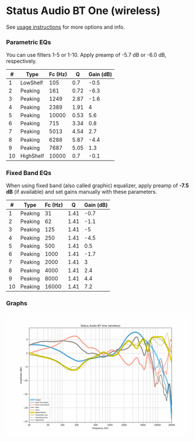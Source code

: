 # Status Audio BT One (wireless)
See [usage instructions](https://github.com/jaakkopasanen/AutoEq#usage) for more options and info.

### Parametric EQs
You can use filters 1-5 or 1-10. Apply preamp of -5.7 dB or -6.0 dB, respectively.

|   # | Type      |   Fc (Hz) |    Q |   Gain (dB) |
|-----|-----------|-----------|------|-------------|
|   1 | LowShelf  |       105 | 0.7  |        -0.5 |
|   2 | Peaking   |       161 | 0.72 |        -6.3 |
|   3 | Peaking   |      1249 | 2.87 |        -1.6 |
|   4 | Peaking   |      2389 | 1.91 |         4   |
|   5 | Peaking   |     10000 | 0.53 |         5.6 |
|   6 | Peaking   |       715 | 3.34 |         0.8 |
|   7 | Peaking   |      5013 | 4.54 |         2.7 |
|   8 | Peaking   |      6288 | 5.87 |        -4.4 |
|   9 | Peaking   |      7687 | 5.05 |         1.3 |
|  10 | HighShelf |     10000 | 0.7  |        -0.1 |

### Fixed Band EQs
When using fixed band (also called graphic) equalizer, apply preamp of **-7.5 dB** (if available) and set gains manually with these parameters.

|   # | Type    |   Fc (Hz) |    Q |   Gain (dB) |
|-----|---------|-----------|------|-------------|
|   1 | Peaking |        31 | 1.41 |        -0.7 |
|   2 | Peaking |        62 | 1.41 |        -1.1 |
|   3 | Peaking |       125 | 1.41 |        -5   |
|   4 | Peaking |       250 | 1.41 |        -4.5 |
|   5 | Peaking |       500 | 1.41 |         0.5 |
|   6 | Peaking |      1000 | 1.41 |        -1.7 |
|   7 | Peaking |      2000 | 1.41 |         3   |
|   8 | Peaking |      4000 | 1.41 |         2.4 |
|   9 | Peaking |      8000 | 1.41 |         4.4 |
|  10 | Peaking |     16000 | 1.41 |         7.2 |

### Graphs
![](./Status%20Audio%20BT%20One%20(wireless).png)
